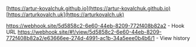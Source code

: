 [https://artur-kovalchuk.github.io](https://artur-kovalchuk.github.io)
[https://arturkovalch.uk](https://arturkovalch.uk)

https://webhook.site/5d5858c2-6e60-44eb-8209-772f408b82a2 - Hook URL
https://webhook.site/#!/view/5d5858c2-6e60-44eb-8209-772f408b82a2/e63666ee-274d-4991-ac1b-34a5eee0b4b6/1 - View history
